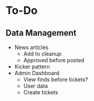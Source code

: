 # To-Do 

## Data Management
- News articles
    - Add to cleanup
    - Approved before posted
- Kicker pattern
- Admin Dashboard
    - View finds before tickets?
    - User data
    - Create tickets

